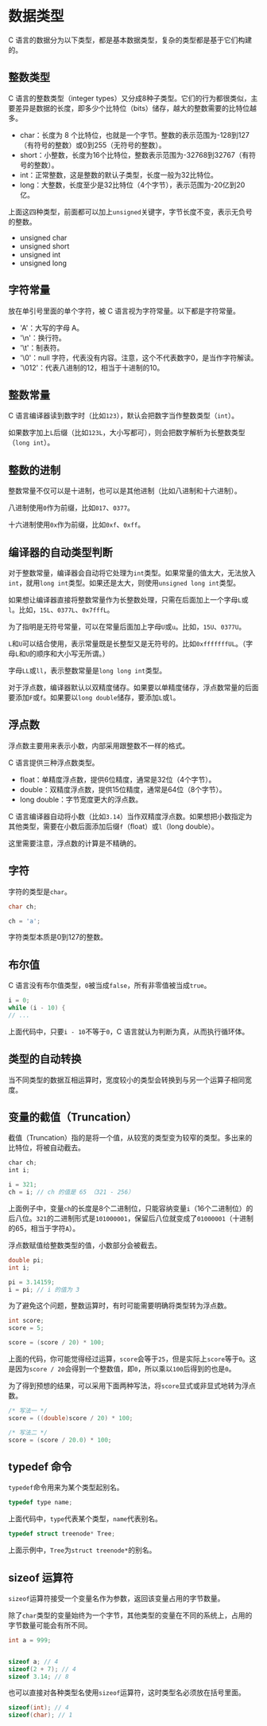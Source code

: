 # 数据类型

C 语言的数据分为以下类型，都是基本数据类型，复杂的类型都是基于它们构建的。

## 整数类型

C 语言的整数类型（integer types）又分成8种子类型。它们的行为都很类似，主要差异是数据的长度，即多少个比特位（bits）储存，越大的整数需要的比特位越多。

- char：长度为 8 个比特位，也就是一个字节。整数的表示范围为-128到127（有符号的整数）或0到255（无符号的整数）。
- short：小整数，长度为16个比特位，整数表示范围为-32768到32767（有符号的整数）。
- int：正常整数，这是整数的默认子类型，长度一般为32比特位。
- long：大整数，长度至少是32比特位（4个字节），表示范围为-20亿到20亿。

上面这四种类型，前面都可以加上`unsigned`关键字，字节长度不变，表示无负号的整数。

- unsigned char
- unsigned short
- unsigned int
- unsigned long

## 字符常量

放在单引号里面的单个字符，被 C 语言视为字符常量。以下都是字符常量。

- 'A'：大写的字母 A。
- '\n'：换行符。
- '\t'：制表符。
- '\0'：null 字符，代表没有内容。注意，这个不代表数字0，是当作字符解读。
- '\012'：代表八进制的12，相当于十进制的10。

## 整数常量

C 语言编译器读到数字时（比如`123`），默认会把数字当作整数类型（`int`）。

如果数字加上`L`后缀（比如`123L`，大小写都可），则会把数字解析为长整数类型（`long int`）。

## 整数的进制

整数常量不仅可以是十进制，也可以是其他进制（比如八进制和十六进制）。

八进制使用`0`作为前缀，比如`017`、`0377`。

十六进制使用`0x`作为前缀，比如`0xf`、`0xff`。

## 编译器的自动类型判断

对于整数常量，编译器会自动将它处理为`int`类型。如果常量的值太大，无法放入`int`，就用`long int`类型。如果还是太大，则使用`unsigned long int`类型。

如果想让编译器直接将整数常量作为长整数处理，只需在后面加上一个字母`L`或`l`。比如，`15L`、`0377L`、`0x7fffL`。

为了指明是无符号常量，可以在常量后面加上字母`U`或`u`。比如，`15U`、`0377U`。

`L`和`U`可以结合使用，表示常量既是长整型又是无符号的。比如`0xfffffffUL`。（字母`L`和`U`的顺序和大小写无所谓。）

字母`LL`或`ll`，表示整数常量是`long long int`类型。

对于浮点数，编译器默认以双精度储存。如果要以单精度储存，浮点数常量的后面要添加`F`或`f`。如果要以`long double`储存，要添加`L`或`l`。

## 浮点数

浮点数主要用来表示小数，内部采用跟整数不一样的格式。

C 语言提供三种浮点数类型。

- float：单精度浮点数，提供6位精度，通常是32位（4个字节）。
- double：双精度浮点数，提供15位精度，通常是64位（8个字节）。
- long double：字节宽度更大的浮点数。

C 语言编译器自动将小数（比如`3.14`）当作双精度浮点数。如果想把小数指定为其他类型，需要在小数后面添加后缀`f`（float）或`l`（long double）。

这里需要注意，浮点数的计算是不精确的。

## 字符

字符的类型是`char`。

```c
char ch;

ch = 'a';
```

字符类型本质是0到127的整数。

## 布尔值

C 语言没有布尔值类型，`0`被当成`false`，所有非零值被当成`true`。

```c
i = 0;
while (i - 10) {
// ...
```

上面代码中，只要`i - 10`不等于`0`，C 语言就认为判断为真，从而执行循环体。

## 类型的自动转换

当不同类型的数据互相运算时，宽度较小的类型会转换到与另一个运算子相同宽度。

## 变量的截值（Truncation）

截值（Truncation）指的是将一个值，从较宽的类型变为较窄的类型。多出来的比特位，将被自动截去。

```javascript
char ch;
int i;

i = 321;
ch = i; // ch 的值是 65 （321 - 256）
```

上面例子中，变量`ch`的长度是8个二进制位，只能容纳变量`i`（16个二进制位）的后八位。`321`的二进制形式是`101000001`，保留后八位就变成了`01000001`（十进制的65，相当于字符`A`）。

浮点数赋值给整数类型的值，小数部分会被截去。

```c
double pi;
int i;

pi = 3.14159;
i = pi; // i 的值为 3
```

为了避免这个问题，整数运算时，有时可能需要明确将类型转为浮点数。

```c
int score;
score = 5;

score = (score / 20) * 100;
```

上面的代码，你可能觉得经过运算，`score`会等于`25`，但是实际上`score`等于`0`。这是因为`score / 20`会得到一个整数值，即`0`，所以乘以`100`后得到的也是`0`。

为了得到预想的结果，可以采用下面两种写法，将`score`显式或非显式地转为浮点数。

```c
/* 写法一 */
score = ((double)score / 20) * 100;

/* 写法二 */
score = (score / 20.0) * 100;
```



## typedef 命令

`typedef`命令用来为某个类型起别名。

```c
typedef type name;
```

上面代码中，`type`代表某个类型，`name`代表别名。

```c
typedef struct treenode* Tree;
```

上面示例中，`Tree`为`struct treenode*`的别名。

## sizeof 运算符

`sizeof`运算符接受一个变量名作为参数，返回该变量占用的字节数量。

除了`char`类型的变量始终为一个字节，其他类型的变量在不同的系统上，占用的字节数量可能会有所不同。

```c
int a = 999;


sizeof a; // 4
sizeof(2 + 7); // 4
sizeof 3.14; // 8
```

也可以直接对各种类型名使用`sizeof`运算符，这时类型名必须放在括号里面。

```c
sizeof(int); // 4
sizeof(char); // 1
```
